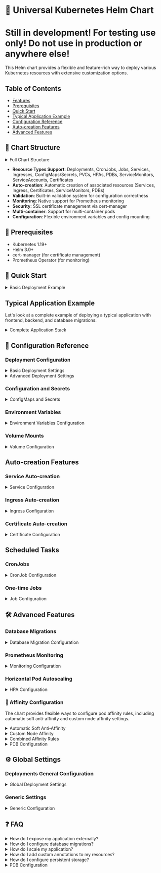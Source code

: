 # 🚀 Universal Kubernetes Helm Chart
# Still in development! For testing use only! Do not use in production or anywhere else!
This Helm chart provides a flexible and feature-rich way to deploy various Kubernetes resources with extensive customization options.

## Table of Contents
- [Features](#features)
- [Prerequisites](#prerequisites)
- [Quick Start](#quick-start)
- [Typical Application Example](#typical-application-example)
- [Configuration Reference](#configuration-reference)
- [Auto-creation Features](#auto-creation-features)
- [Advanced Features](#advanced-features)

## 📑 Chart Structure

<details>
<summary>Full Chart Structure</summary>

```yaml
# Global deployment settings
deploymentsGeneral:
  securityContext: {}      # Pod security context
  nodeSelector: {}         # Node selection constraints
  tolerations: []         # Pod tolerations
  affinity: {}            # Pod affinity rules
  probes: {}              # Default probe configurations
  lifecycle: {}           # Default lifecycle hooks
  autoCreateServiceMonitor: false  # Enable ServiceMonitor creation
  autoCreateSoftAntiAffinity: false  # Enable soft anti-affinity

# Generic settings
generic:
  extraImagePullSecrets: []  # Global image pull secrets
  ingressesGeneral: {}       # Global ingress configurations
  serviceMonitorGeneral: {}  # Global ServiceMonitor settings

# Deployments
deployments:
  deployment-name:
    replicas: 1           # Number of pod replicas
    containers:           # Container configurations
      container-name:
        image: nginx      # Container image
        imageTag: latest  # Image tag
        ports:           # Container ports
          portName:
            containerPort: 80
            protocol: TCP
        resources: {}     # Resource requests and limits
        probes: {}       # Container probes
        env: []          # Environment variables
        envFrom: []      # Environment from ConfigMaps/Secrets
        volumeMounts: [] # Volume mounts
        lifecycle: {}    # Container lifecycle hooks
        command: []      # Container command
        args: []         # Command arguments
        securityContext: {} # Container security context
    
    # Deployment features
    autoCreateService: false        # Create Service automatically
    autoCreateIngress: false        # Create Ingress automatically
    autoCreateServiceMonitor: false # Create ServiceMonitor
    autoCreatePdb: false           # Create PDB
    autoCreateCertificate: false   # Create Certificate
    autoCreateServiceAccount: false # Create ServiceAccount
    autoCreateSoftAntiAffinity: false # Enable soft anti-affinity
    
    # Additional configurations
    serviceType: ClusterIP    # Service type when autoCreateService is true
    ingress: {}              # Ingress configuration
    certificate: {}          # Certificate configuration
    serviceMonitor: {}       # ServiceMonitor configuration
    pdbConfig: {}           # PDB configuration
    serviceAccount: {}       # ServiceAccount configuration
    
    # Scaling and availability
    hpa:                     # HPA configuration
      minReplicas: 1
      maxReplicas: 10
      metrics: []
    
    # Database migrations
    migrations:
      enabled: false
      args: []
      backoffLimit: 1
    
    # Resources
    volumes: []             # Pod volumes
    nodeSelector: {}        # Node selection
    tolerations: []        # Pod tolerations
    affinity: {}           # Pod affinity rules
    annotations: {}        # Deployment annotations
    podAnnotations: {}     # Pod annotations

# CronJobs
cronJobs:
  cronjob-name:
    schedule: "* * * * *"
    timezone: ""
    successfulJobsHistoryLimit: 3
    failedJobsHistoryLimit: 1
    concurrencyPolicy: Allow
    containers: {}     # Same structure as deployment containers
    volumes: []
    nodeSelector: {}
    tolerations: []
    affinity: {}

# One-time Jobs
jobs:
  job-name:
    activeDeadlineSeconds: null
    backoffLimit: 6
    containers: {}     # Same structure as deployment containers
    volumes: []
    nodeSelector: {}
    tolerations: []
    affinity: {}

# Configurations
configs:
  config-name:
    type: configMap    # or "secret"
    data: {}          # Key-value pairs

# Standalone Services
services:
  service-name:
    type: ClusterIP
    ports:
      - name: http
        port: 80
        targetPort: 80
        protocol: TCP

# PersistentVolumeClaims
persistentVolumeClaims:
  pvc-name:
    accessModes: []
    storageClassName: ""
    size: 1Gi

# Standalone Ingresses
ingresses:
  ingress-name:
    annotations: {}
    ingressClassName: ""
    tls: []
    hosts: []
```
</details>

- **Resource Types Support**: Deployments, CronJobs, Jobs, Services, Ingresses, ConfigMaps/Secrets, PVCs, HPAs, PDBs, ServiceMonitors, ServiceAccounts, Certificates
- **Auto-creation**: Automatic creation of associated resources (Services, Ingress, Certificates, ServiceMonitors, PDBs)
- **Validation**: Built-in validation system for configuration correctness
- **Monitoring**: Native support for Prometheus monitoring
- **Security**: SSL certificate management via cert-manager
- **Multi-container**: Support for multi-container pods
- **Configuration**: Flexible environment variables and config mounting

## 🔧 Prerequisites

- Kubernetes 1.19+
- Helm 3.0+
- cert-manager (for certificate management)
- Prometheus Operator (for monitoring)

## 🚀 Quick Start

<details>
<summary>Basic Deployment Example</summary>

```yaml
deployments:
  my-app:
    replicas: 2
    autoCreateService: true
    containers:
      main:
        image: my-app
        imageTag: v1.0.0
        ports:
          http:
            containerPort: 8080
```
</details>

## Typical Application Example

Let's look at a complete example of deploying a typical application with frontend, backend, and database migrations.

<details>
<summary>Complete Application Stack</summary>

```yaml
# Global configurations
deploymentsGeneral:
  securityContext:
    runAsNonRoot: true
    runAsUser: 1000
  probes:
    livenessProbe:
      httpGet:
        path: /health
        port: http
      initialDelaySeconds: 30
    readinessProbe:
      httpGet:
        path: /ready
        port: http
      initialDelaySeconds: 5

# ConfigMaps and Secrets
configs:
  app-config:
    type: configMap
    data:
      config.yaml: |
        environment: production
        log_level: info
        redis:
          host: redis-master
          port: 6379
        features:
          metrics: true
          tracing: true
      nginx.conf: |
        worker_processes auto;
        events {
          worker_connections 1024;
        }
  app-secrets:
    type: secret
    data:
      DB_PASSWORD: "your-db-password"
      API_KEY: "your-api-key"
      REDIS_PASSWORD: "redis-password"

# Redis service for caching
deployments:
  redis:
    replicas: 1
    autoCreateService: true
    autoCreatePdb: true
    pdbConfig:
      minAvailable: 1
    containers:
      main:
        image: redis
        imageTag: "6.2-alpine"
        ports:
          redis:
            containerPort: 6379
        resources:
          requests:
            cpu: 100m
            memory: 128Mi
          limits:
            cpu: 200m
            memory: 256Mi
        volumeMounts:
          - name: redis-data
            mountPath: /data
    volumes:
      - name: redis-data
        persistentVolumeClaim:
          claimName: redis-data

# Backend API service
  backend-api:
    replicas: 3
    autoCreateService: true
    autoCreateIngress: true
    autoCreateServiceMonitor: true
    autoCreateSoftAntiAffinity: true
    migrations:
      enabled: true
      args:
        - "migrate"
        - "up"
      backoffLimit: 3
    containers:
      main:
        image: backend-api
        imageTag: v1.0.0
        ports:
          http:
            containerPort: 8080
          metrics:
            containerPort: 9090
        env:
          - name: DB_PASSWORD
            valueFrom:
              secretKeyRef:
                name: app-secrets
                key: DB_PASSWORD
          - name: REDIS_HOST
            value: redis
          - name: REDIS_PASSWORD
            valueFrom:
              secretKeyRef:
                name: app-secrets
                key: REDIS_PASSWORD
        resources:
          requests:
            cpu: 100m
            memory: 256Mi
          limits:
            cpu: 500m
            memory: 512Mi
        volumeMounts:
          - name: tmp-data
            mountPath: /tmp
    volumes:
      - name: tmp-data
        emptyDir: {}
    ingress:
      annotations:
        nginx.ingress.kubernetes.io/proxy-body-size: "10m"
      hosts:
        - host: api.example.com
          paths:
            - path: /
              pathType: Prefix
    hpa:
      minReplicas: 3
      maxReplicas: 10
      metrics:
        - type: Resource
          resource:
            name: cpu
            target:
              type: Utilization
              averageUtilization: 80
    serviceMonitor:
      endpoints:
        - port: metrics
          interval: 15s

  # Frontend application
  frontend:
    replicas: 2
    autoCreateService: true
    autoCreateIngress: true
    autoCreateCertificate: true
    autoCreateSoftAntiAffinity: true
    containers:
      main:
        image: frontend
        imageTag: v1.0.0
        ports:
          http:
            containerPort: 80
        env:
          - name: API_URL
            value: https://api.example.com
          - name: NODE_ENV
            value: production
        resources:
          requests:
            cpu: 50m
            memory: 128Mi
          limits:
            cpu: 200m
            memory: 256Mi
        volumeMounts:
          - name: nginx-config
            mountPath: /etc/nginx/nginx.conf
            subPath: nginx.conf
    volumes:
      - name: nginx-config
        configMap:
          name: app-config
    ingress:
      annotations:
        nginx.ingress.kubernetes.io/proxy-body-size: "10m"
      hosts:
        - host: app.example.com
          paths:
            - path: /
              pathType: Prefix
      ingressClassName: nginx
    certificate:
      clusterIssuer: letsencrypt-prod
```
</details>

## 📖 Configuration Reference

### Deployment Configuration

<details>
<summary>Basic Deployment Settings</summary>

```yaml
deployments:
  my-deployment:
    replicas: 2                    # Number of replicas
    autoCreateService: true        # Automatically create a service
    autoCreateIngress: true        # Automatically create an ingress
    autoCreateServiceMonitor: true # Create Prometheus ServiceMonitor
    containers:
      main:
        image: myapp              # Container image
        imageTag: v1.0.0          # Image tag
        ports:
          http:
            containerPort: 8080   # Container port
```
</details>

<details>
<summary>Advanced Deployment Settings</summary>

```yaml
deployments:
  my-deployment:
    # Migration configuration
    migrations:
      enabled: true
      args:
        - "migrate"
        - "up"
      backoffLimit: 3

    # HPA configuration
    hpa:
      minReplicas: 2
      maxReplicas: 10
      metrics:
        - type: Resource
          resource:
            name: cpu
            target:
              type: Utilization
              averageUtilization: 80

    # PDB configuration
    autoCreatePdb: true
    pdbConfig:
      minAvailable: 1

    # Container configuration
    containers:
      main:
        resources:
          requests:
            cpu: 100m
            memory: 256Mi
          limits:
            cpu: 500m
            memory: 512Mi
        probes:
          livenessProbe:
            httpGet:
              path: /health
              port: http
            initialDelaySeconds: 30
          readinessProbe:
            httpGet:
              path: /ready
              port: http
            initialDelaySeconds: 5
```
</details>

### Configuration and Secrets

<details>
<summary>ConfigMaps and Secrets</summary>

```yaml
configs:
  app-config:
    type: configMap
    data:
      config.yaml: |
        key1: value1
        key2: value2

  app-secrets:
    type: secret
    data:
      API_KEY: "secret-key"
      DB_PASSWORD: "db-password"
```
</details>

### Environment Variables

<details>
<summary>Environment Variables Configuration</summary>

```yaml
containers:
  main:
    env:
      # Direct value
      - name: ENVIRONMENT
        value: "production"
      
      # From ConfigMap
      - name: CONFIG_KEY
        valueFrom:
          configMapKeyRef:
            name: app-config
            key: config_key
      
      # From Secret
      - name: API_KEY
        valueFrom:
          secretKeyRef:
            name: app-secrets
            key: API_KEY

    # Load all values from ConfigMap/Secret
    envFrom:
      - type: configMap
        configName: app-config
      - type: secret
        configName: app-secrets
```
</details>

### Volume Mounts

<details>
<summary>Volume Configuration</summary>

```yaml
deployments:
  my-deployment:
    containers:
      main:
        volumeMounts:
          - name: config-volume
            mountPath: /config
            readOnly: true
          - name: data-volume
            mountPath: /data
    
    volumes:
      - name: config-volume
        configMap:
          name: app-config
      - name: data-volume
        persistentVolumeClaim:
          claimName: data-pvc
```
</details>

## Auto-creation Features

### Service Auto-creation

<details>
<summary>Service Configuration</summary>

```yaml
deployments:
  my-deployment:
    autoCreateService: true
    containers:
      main:
        ports:
          http:
            containerPort: 8080
          https:
            containerPort: 8443
```
</details>

### Ingress Auto-creation

<details>
<summary>Ingress Configuration</summary>

```yaml
deployments:
  my-deployment:
    autoCreateIngress: true
    ingress:
      hosts:
        - host: myapp.example.com
          paths:
            - path: /
              pathType: Prefix
      annotations:
        nginx.ingress.kubernetes.io/proxy-body-size: "50m"
```
</details>

### Certificate Auto-creation

<details>
<summary>Certificate Configuration</summary>

```yaml
deployments:
  my-deployment:
    autoCreateCertificate: true
    certificate:
      clusterIssuer: letsencrypt-prod
    ingress:
      hosts:
        - host: myapp.example.com
          paths:
            - path: /
              pathType: Prefix
```
</details>

## Scheduled Tasks

### CronJobs

<details>
<summary>CronJob Configuration</summary>

```yaml
cronJobs:
  backup-job:
    schedule: "0 0 * * *"  # Run daily at midnight
    timezone: "UTC"        # Timezone for the schedule
    successfulJobsHistoryLimit: 3
    failedJobsHistoryLimit: 1
    concurrencyPolicy: Forbid
    containers:
      main:
        image: backup-tool
        imageTag: v1.0.0
        env:
          - name: BACKUP_PATH
            value: "/backup"
          - name: AWS_ACCESS_KEY_ID
            valueFrom:
              secretKeyRef:
                name: backup-secrets
                key: aws-key
        resources:
          requests:
            cpu: 100m
            memory: 128Mi
          limits:
            cpu: 200m
            memory: 256Mi
    volumes:
      - name: backup-volume
        persistentVolumeClaim:
          claimName: backup-pvc
```
</details>

### One-time Jobs

<details>
<summary>Job Configuration</summary>

```yaml
jobs:
  data-import:
    activeDeadlineSeconds: 3600
    backoffLimit: 3
    # Run job on specific nodes
    nodeSelector:
      job-type: batch
    containers:
      main:
        image: data-import
        imageTag: v1.0.0
        command: ["python", "/app/import.py"]
        args: ["--mode", "full"]
        env:
          - name: INPUT_FILE
            value: "/data/input.csv"
          - name: DB_CONNECTION
            valueFrom:
              secretKeyRef:
                name: db-secrets
                key: connection-string
        resources:
          requests:
            cpu: 200m
            memory: 256Mi
          limits:
            cpu: 500m
            memory: 512Mi
        volumeMounts:
          - name: import-data
            mountPath: /data
    volumes:
      - name: import-data
        persistentVolumeClaim:
          claimName: import-pvc
```
</details>

## 🛠️ Advanced Features

### Database Migrations

<details>
<summary>Database Migration Configuration</summary>

```yaml
deployments:
  my-app:
    migrations:
      enabled: true
      args:
        - "migrate"
        - "up"
      backoffLimit: 3
    containers:
      main:
        image: myapp
        imageTag: v1.0.0
        env:
          - name: DB_PASSWORD
            valueFrom:
              secretKeyRef:
                name: app-secrets
                key: DB_PASSWORD
```
</details>

### Prometheus Monitoring

<details>
<summary>Monitoring Configuration</summary>

```yaml
deployments:
  my-app:
    autoCreateServiceMonitor: true
    containers:
      main:
        ports:
          http-metrics:
            containerPort: 9090
    serviceMonitor:
      endpoints:
        - port: http-metrics
          interval: 15s
```
</details>

### Horizontal Pod Autoscaling

<details>
<summary>HPA Configuration</summary>

```yaml
deployments:
  my-app:
    hpa:
      minReplicas: 2
      maxReplicas: 10
      metrics:
        - type: Resource
          resource:
            name: cpu
            target:
              type: Utilization
              averageUtilization: 80
```
</details>

### 🎯 Affinity Configuration

The chart provides flexible ways to configure pod affinity rules, including automatic soft anti-affinity and custom node affinity settings.

<details>
<summary>Automatic Soft Anti-Affinity</summary>

Enable automatic soft anti-affinity to spread pods across nodes:

```yaml
deployments:
  my-app:
    autoCreateSoftAntiAffinity: true
```

This will automatically create a podAntiAffinity rule that attempts to schedule pods on different nodes with a preferred (soft) constraint.
</details>

<details>
<summary>Custom Node Affinity</summary>

Configure custom node affinity rules for specific node selection:

```yaml
deployments:
  my-app:
    nodeSelector:
      node-type: worker
      kubernetes.io/os: linux
    
    affinity:
      nodeAffinity:
        requiredDuringSchedulingIgnoredDuringExecution:
          nodeSelectorTerms:
            - matchExpressions:
                - key: kubernetes.io/instance-type
                  operator: In
                  values:
                    - m5.large
                    - m5.xlarge
        preferredDuringSchedulingIgnoredDuringExecution:
          - weight: 100
            preference:
              matchExpressions:
                - key: node-role
                  operator: In
                  values:
                    - worker
```
</details>

<details>
<summary>Combined Affinity Rules</summary>

You can combine different types of affinity rules:

```yaml
deployments:
  my-app:
    autoCreateSoftAntiAffinity: true
    affinity:
      nodeAffinity:
        requiredDuringSchedulingIgnoredDuringExecution:
          nodeSelectorTerms:
            - matchExpressions:
                - key: node-type
                  operator: In
                  values:
                    - worker
      podAffinity:
        preferredDuringSchedulingIgnoredDuringExecution:
          - weight: 100
            podAffinityTerm:
              labelSelector:
                matchLabels:
                  app.kubernetes.io/name: cache
              topologyKey: kubernetes.io/hostname
```

Note: When `autoCreateSoftAntiAffinity` is enabled along with custom pod anti-affinity rules, both will be merged in the final configuration.
</details>

<details>
<summary>PDB Configuration</summary>

```yaml
deployments:
  my-app:
    autoCreatePdb: true
    pdbConfig:
      minAvailable: 1
      # or
      maxUnavailable: 1
```
</details>

## ⚙️ Global Settings

### Deployments General Configuration

<details>
<summary>Global Deployment Settings</summary>

The `deploymentsGeneral` section allows you to set default configurations that will be applied to all deployments:

```yaml
deploymentsGeneral:
  # Default security context for all pods
  securityContext:
    runAsNonRoot: true
    runAsUser: 1000
    fsGroup: 2000

  # Default node selection
  nodeSelector:
    kubernetes.io/os: linux
    node-type: application

  # Default tolerations
  tolerations:
    - key: "node-role"
      operator: "Equal"
      value: "infrastructure"
      effect: "NoSchedule"

  # Default probes configuration
  probes:
    livenessProbe:
      httpGet:
        path: /health
        port: http
      initialDelaySeconds: 30
      periodSeconds: 10
    readinessProbe:
      httpGet:
        path: /ready
        port: http
      initialDelaySeconds: 5
      periodSeconds: 10
    startupProbe:
      httpGet:
        path: /startup
        port: http
      failureThreshold: 30
      periodSeconds: 10

  # Default affinity rules
  affinity:
    podAntiAffinity:
      preferredDuringSchedulingIgnoredDuringExecution:
        - weight: 100
          podAffinityTerm:
            topologyKey: "kubernetes.io/hostname"

  # Default lifecycle hooks
  lifecycle:
    preStop:
      exec:
        command: ["/bin/sh", "-c", "sleep 10"]
```

Each deployment can override these settings with its own configuration.
</details>

### Generic Settings

<details>
<summary>Generic Configuration</summary>

The `generic` section contains global settings that affect multiple resource types:

```yaml
generic:
  # Global image pull secrets
  extraImagePullSecrets:
    - name: registry-secret
    - name: private-registry

  # Ingress default settings
  ingressesGeneral:
    annotations:
      nginx.ingress.kubernetes.io/proxy-body-size: "10m"
    ingressClassName: nginx

  # Service monitor defaults
  serviceMonitorGeneral:
    labels:
      prometheus: kube-prometheus
    interval: 30s
```
</details>

## ❓ FAQ

<details>
<summary>How do I expose my application externally?</summary>

Use autoCreateIngress with appropriate host configuration:
```yaml
deployments:
  my-app:
    autoCreateIngress: true
    autoCreateCertificate: true  # If you need HTTPS
    ingress:
      hosts:
        - host: myapp.example.com
          paths:
            - path: /
              pathType: Prefix
```
</details>

<details>
<summary>How do I configure database migrations?</summary>

Enable migrations in your deployment:
```yaml
deployments:
  my-app:
    migrations:
      enabled: true
      args:
        - "migrate"
        - "up"
      backoffLimit: 3
```
</details>

<details>
<summary>How do I scale my application?</summary>

Use HPA configuration:
```yaml
deployments:
  my-app:
    hpa:
      minReplicas: 2
      maxReplicas: 10
      metrics:
        - type: Resource
          resource:
            name: cpu
            target:
              type: Utilization
              averageUtilization: 80
```
</details>

<details>
<summary>How do I add custom annotations to my resources?</summary>

Add annotations under the specific resource:
```yaml
deployments:
  my-app:
    annotations:
      custom.annotation/value: "my-value"
    podAnnotations:
      custom.pod/value: "pod-value"
```
</details>

<details>
<summary>How do I configure persistent storage?</summary>

Create PVC and add volume configuration:
```yaml
persistentVolumeClaims:
  data-storage:
    accessModes:
      - ReadWriteOnce
    size: 10Gi

deployments:
  my-app:
    volumes:
      - name: data
        persistentVolumeClaim:
          claimName: data-storage
    containers:
      main:
        volumeMounts:
          - name: data
            mountPath: /data
```
</details>


<details>
<summary>PDB Configuration</summary>

```yaml
deployments:
  my-app:
    autoCreatePdb: true
    pdbConfig:
      minAvailable: 1
      # or
      maxUnavailable: 1
```
</details>